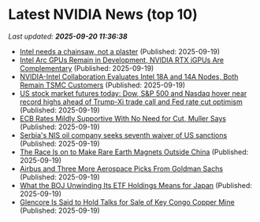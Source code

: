 # Latest NVIDIA News (top 10)
_Last updated: **2025-09-20 11:36:38**_

- [Intel needs a chainsaw, not a plaster](https://www.madshrimps.be/news/intel-needs-a-chainsaw-not-a-plaster/) (Published: 2025-09-19)
- [Intel Arc GPUs Remain in Development, NVIDIA RTX iGPUs Are Complementary](https://www.madshrimps.be/news/intel-arc-gpus-remain-in-development-nvidia-rtx-igpus-are-complementary/) (Published: 2025-09-19)
- [NVIDIA-Intel Collaboration Evaluates Intel 18A and 14A Nodes, Both Remain TSMC Customers](https://www.madshrimps.be/news/nvidia-intel-collaboration-evaluates-intel-18a-and-14a-nodes-both-remain-tsmc-customers/) (Published: 2025-09-19)
- [US stock market futures today: Dow, S&P 500 and Nasdaq hover near record highs ahead of Trump-Xi trade call and Fed rate cut optimism](https://economictimes.indiatimes.com/news/international/us/us-stock-market-futures-today-dow-sp-500-and-nasdaq-hover-near-record-highs-ahead-of-trump-xi-trade-call-and-fed-rate-cut-optimism/articleshow/123997851.cms) (Published: 2025-09-19)
- [ECB Rates Mildly Supportive With No Need for Cut, Muller Says](https://biztoc.com/x/5840e86d5e57f482) (Published: 2025-09-19)
- [Serbia's NIS oil company seeks seventh waiver of US sanctions](https://biztoc.com/x/aa8cfb938eadc00b) (Published: 2025-09-19)
- [The Race Is on to Make Rare Earth Magnets Outside China](https://biztoc.com/x/7ee017dfc004fb95) (Published: 2025-09-19)
- [Airbus and Three More Aerospace Picks From Goldman Sachs](https://biztoc.com/x/c6324568429a01c3) (Published: 2025-09-19)
- [What the BOJ Unwinding Its ETF Holdings Means for Japan](https://biztoc.com/x/c3ddc3ea84faa5b2) (Published: 2025-09-19)
- [Glencore Is Said to Hold Talks for Sale of Key Congo Copper Mine](https://biztoc.com/x/994d7e8136f93031) (Published: 2025-09-19)
